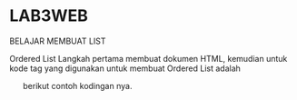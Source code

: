 # LAB3WEB
BELAJAR MEMBUAT LIST

Ordered List
Langkah pertama membuat dokumen HTML, kemudian untuk kode tag yang digunakan untuk membuat Ordered List adalah <ol>
berikut contoh kodingan nya.  


